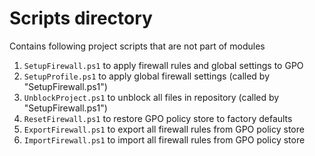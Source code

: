 
# Scripts directory

Contains following project scripts that are not part of modules

1. `SetupFirewall.ps1` to apply firewall rules and global settings to GPO
2. `SetupProfile.ps1` to apply global firewall settings (called by "SetupFirewall.ps1")
3. `UnblockProject.ps1` to unblock all files in repository (called by "SetupFirewall.ps1")
4. `ResetFirewall.ps1` to restore GPO policy store to factory defaults
5. `ExportFirewall.ps1` to export all firewall rules from GPO policy store
6. `ImportFirewall.ps1` to import all firewall rules from GPO policy store
